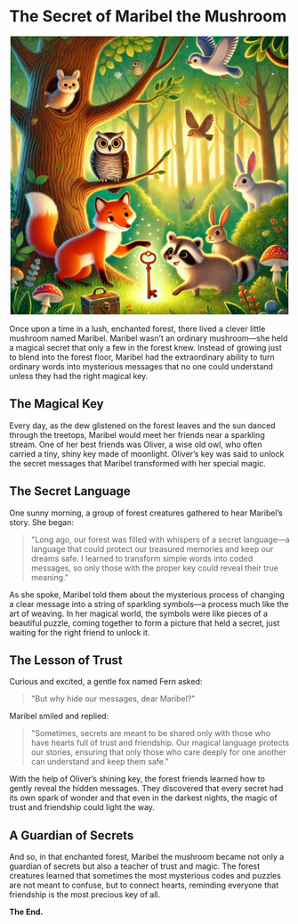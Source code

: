 # The Secret of Maribel the Mushroom

<p align="center">
  <img src="https://raw.githubusercontent.com/olejardamir/hackingbtc/refs/heads/main/chapter1/chapter1.png?raw=true" width="500">
</p>


Once upon a time in a lush, enchanted forest, there lived a clever little mushroom named Maribel. Maribel wasn’t an ordinary mushroom—she held a magical secret that only a few in the forest knew. Instead of growing just to blend into the forest floor, Maribel had the extraordinary ability to turn ordinary words into mysterious messages that no one could understand unless they had the right magical key.

## The Magical Key

Every day, as the dew glistened on the forest leaves and the sun danced through the treetops, Maribel would meet her friends near a sparkling stream. One of her best friends was Oliver, a wise old owl, who often carried a tiny, shiny key made of moonlight. Oliver’s key was said to unlock the secret messages that Maribel transformed with her special magic.

## The Secret Language

One sunny morning, a group of forest creatures gathered to hear Maribel’s story. She began:

> "Long ago, our forest was filled with whispers of a secret language—a language that could protect our treasured memories and keep our dreams safe. I learned to transform simple words into coded messages, so only those with the proper key could reveal their true meaning."

As she spoke, Maribel told them about the mysterious process of changing a clear message into a string of sparkling symbols—a process much like the art of weaving. In her magical world, the symbols were like pieces of a beautiful puzzle, coming together to form a picture that held a secret, just waiting for the right friend to unlock it.

## The Lesson of Trust

Curious and excited, a gentle fox named Fern asked:

> "But why hide our messages, dear Maribel?"

Maribel smiled and replied:

> "Sometimes, secrets are meant to be shared only with those who have hearts full of trust and friendship. Our magical language protects our stories, ensuring that only those who care deeply for one another can understand and keep them safe."

With the help of Oliver’s shining key, the forest friends learned how to gently reveal the hidden messages. They discovered that every secret had its own spark of wonder and that even in the darkest nights, the magic of trust and friendship could light the way.

## A Guardian of Secrets

And so, in that enchanted forest, Maribel the mushroom became not only a guardian of secrets but also a teacher of trust and magic. The forest creatures learned that sometimes the most mysterious codes and puzzles are not meant to confuse, but to connect hearts, reminding everyone that friendship is the most precious key of all.

**The End.**

